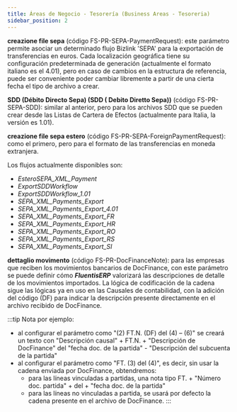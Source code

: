 ```yaml
---
title: Áreas de Negocio - Tesorería (Business Areas - Tesoreria)
sidebar_position: 2
---
```


**creazione file sepa** (código FS-PR-SEPA-PaymentRequest): este parámetro permite asociar un determinado flujo Bizlink 'SEPA' para la exportación de transferencias en euros. Cada localización geográfica tiene su configuración predeterminada de generación (actualmente el formato italiano es el 4.01), pero en caso de cambios en la estructura de referencia, puede ser conveniente poder cambiar libremente a partir de una cierta fecha el tipo de archivo a crear.

**SDD (Débito Directo Sepa) (SDD ( Debito Diretto Sepa))** (código FS-PR-SEPA-SDD): similar al anterior, pero para los archivos SDD que se pueden crear desde las Listas de Cartera de Efectos (actualmente para Italia, la versión es 1.01).

**creazione file sepa estero** (código FS-PR-SEPA-ForeignPaymentRequest): como el primero, pero para el formato de las transferencias en moneda extranjera.

Los flujos actualmente disponibles son:

- *EsteroSEPA_XML_Payment*
- *ExportSDDWorkflow*
- *ExportSDDWorkflow_1.01*
- *SEPA_XML_Payments_Export*
- *SEPA_XML_Payments_Export_4.01*
- *SEPA_XML_Payments_Export_FR*
- *SEPA_XML_Payments_Export_HR*
- *SEPA_XML_Payments_Export_RO*
- *SEPA_XML_Payments_Export_RS*
- *SEPA_XML_Payments_Export_SI*

**dettaglio movimento** (código FS-PR-DocFinanceNote): para las empresas que reciben los movimientos bancarios de DocFinance, con este parámetro se puede definir cómo ***FluentisERP*** valorizará las descripciones de detalle de los movimientos importados. La lógica de codificación de la cadena sigue las lógicas ya en uso en las Causales de contabilidad, con la adición del código (DF) para indicar la descripción presente directamente en el archivo recibido de DocFinance.

:::tip Nota
por ejemplo:
- al configurar el parámetro como "(2) FT.N. (DF) del (4) – (6)" se creará un texto con
"Descripción causal" + FT.N. + "Descripción de DocFinance" del "fecha doc. de la partida" - "Descripción del subcuenta de la partida"
- al configurar el parámetro como "FT. (3) del (4)", es decir, sin usar la cadena enviada por DocFinance, obtendremos:
    - para las líneas vinculadas a partidas, una nota tipo FT. + "Número doc. partida" + del + "fecha doc. de la partida"
    - para las líneas no vinculadas a partida, se usará por defecto la cadena presente en el archivo de DocFinance.
:::